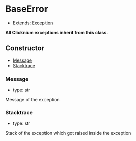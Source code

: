 # BaseError

- Extends: [Exception](https://docs.python.org/3/library/exceptions.html#Exception "Python Built-in Exception")

**All Clicknium exceptions inherit from this class.**

## Constructor<!-- {docsify-ignore} -->
- [Message](#message)
- [Stacktrace](#stacktrace)



### Message
- type: str

Message of the exception


### Stacktrace
- type: str

Stack of the exception which got raised inside the exception